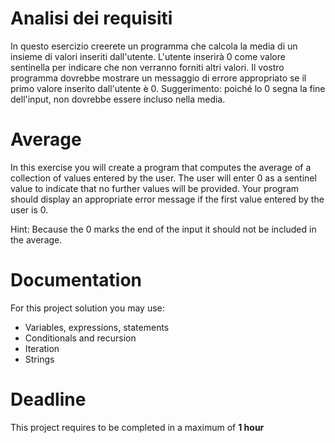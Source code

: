 # Analisi dei requisiti

In questo esercizio creerete un programma che calcola la media di un insieme di valori
inseriti dall'utente.
L'utente inserirà 0 come valore sentinella per indicare che non verranno forniti altri valori. 
Il vostro programma dovrebbe mostrare un messaggio di errore appropriato se il primo valore inserito
dall'utente è 0.
Suggerimento: poiché lo 0 segna la fine dell'input, non dovrebbe essere incluso nella media.


# Average

In this exercise you will create a program that computes the average of a collection of values entered by the user. 
The user will enter 0 as a sentinel value to indicate that no further values will be provided. Your program should display an appropriate
error message if the first value entered by the user is 0.

Hint: Because the 0 marks the end of the input it should not be included in the average.


# Documentation

For this project solution you may use:

- Variables, expressions, statements
- Conditionals and recursion
- Iteration
- Strings

# Deadline

This project requires to be completed in a maximum of **1 hour**